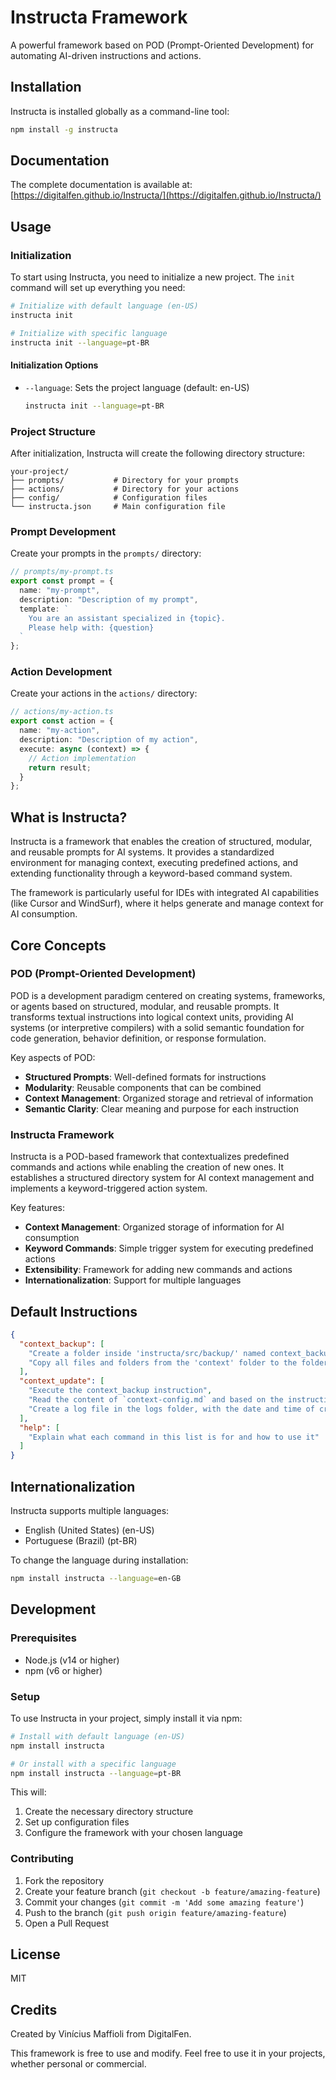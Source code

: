 # Instructa Framework

A powerful framework based on POD (Prompt-Oriented Development) for automating AI-driven instructions and actions.

## Installation

Instructa is installed globally as a command-line tool:

```bash
npm install -g instructa
```

## Documentation

The complete documentation is available at: [https://digitalfen.github.io/Instructa/](https://digitalfen.github.io/Instructa/)

## Usage

### Initialization

To start using Instructa, you need to initialize a new project. The `init` command will set up everything you need:

```bash
# Initialize with default language (en-US)
instructa init

# Initialize with specific language
instructa init --language=pt-BR
```

#### Initialization Options

- `--language`: Sets the project language (default: en-US)
  ```bash
  instructa init --language=pt-BR
  ```

### Project Structure

After initialization, Instructa will create the following directory structure:

```
your-project/
├── prompts/           # Directory for your prompts
├── actions/           # Directory for your actions
├── config/            # Configuration files
└── instructa.json     # Main configuration file
```

### Prompt Development

Create your prompts in the `prompts/` directory:

```typescript
// prompts/my-prompt.ts
export const prompt = {
  name: "my-prompt",
  description: "Description of my prompt",
  template: `
    You are an assistant specialized in {topic}.
    Please help with: {question}
  `
};
```

### Action Development

Create your actions in the `actions/` directory:

```typescript
// actions/my-action.ts
export const action = {
  name: "my-action",
  description: "Description of my action",
  execute: async (context) => {
    // Action implementation
    return result;
  }
};
```

## What is Instructa?

Instructa is a framework that enables the creation of structured, modular, and reusable prompts for AI systems. It provides a standardized environment for managing context, executing predefined actions, and extending functionality through a keyword-based command system.

The framework is particularly useful for IDEs with integrated AI capabilities (like Cursor and WindSurf), where it helps generate and manage context for AI consumption.

## Core Concepts

### POD (Prompt-Oriented Development)

POD is a development paradigm centered on creating systems, frameworks, or agents based on structured, modular, and reusable prompts. It transforms textual instructions into logical context units, providing AI systems (or interpretive compilers) with a solid semantic foundation for code generation, behavior definition, or response formulation.

Key aspects of POD:
- **Structured Prompts**: Well-defined formats for instructions
- **Modularity**: Reusable components that can be combined
- **Context Management**: Organized storage and retrieval of information
- **Semantic Clarity**: Clear meaning and purpose for each instruction

### Instructa Framework

Instructa is a POD-based framework that contextualizes predefined commands and actions while enabling the creation of new ones. It establishes a structured directory system for AI context management and implements a keyword-triggered action system.

Key features:
- **Context Management**: Organized storage of information for AI consumption
- **Keyword Commands**: Simple trigger system for executing predefined actions
- **Extensibility**: Framework for adding new commands and actions
- **Internationalization**: Support for multiple languages

## Default Instructions

```json
{
  "context_backup": [
    "Create a folder inside 'instructa/src/backup/' named context_backup_[current date in epoch format]",
    "Copy all files and folders from the 'context' folder to the folder created in the previous action to create a backup of the current context"
  ],
  "context_update": [
    "Execute the context_backup instruction",
    "Read the content of `context-config.md` and based on the instructions contained therein, analyze each file and its data located in `src/data/` to generate `.md` files within the `context/` folder. Each generated `.md` file must be modularized by subject or functionality, have a clear structure with titles and subtitles, contain only useful, detailed, and well-written information for consumption by LLM, and when including raw data or interpretations of graphs and the like, use ASCII to create the necessary forms, tables, and graphs for explanations",
    "Create a log file in the logs folder, with the date and time of creation in the name. Containing the names of files read to compose that context, the names of generated files, date and time of execution, as well as the prompts used in the process and the differences between the created context files and those from the last backup if it exists. (save the changed line number and example of before and after the change)"
  ],
  "help": [
    "Explain what each command in this list is for and how to use it"
  ]
}
```

## Internationalization

Instructa supports multiple languages:
- English (United States) (en-US)
- Portuguese (Brazil) (pt-BR)

To change the language during installation:
```bash
npm install instructa --language=en-GB
```

## Development

### Prerequisites

- Node.js (v14 or higher)
- npm (v6 or higher)

### Setup

To use Instructa in your project, simply install it via npm:

```bash
# Install with default language (en-US)
npm install instructa

# Or install with a specific language
npm install instructa --language=pt-BR
```

This will:
1. Create the necessary directory structure
2. Set up configuration files
3. Configure the framework with your chosen language

### Contributing

1. Fork the repository
2. Create your feature branch (`git checkout -b feature/amazing-feature`)
3. Commit your changes (`git commit -m 'Add some amazing feature'`)
4. Push to the branch (`git push origin feature/amazing-feature`)
5. Open a Pull Request

## License

MIT

## Credits

Created by Vinícius Maffioli from DigitalFen.

This framework is free to use and modify. Feel free to use it in your projects, whether personal or commercial. 